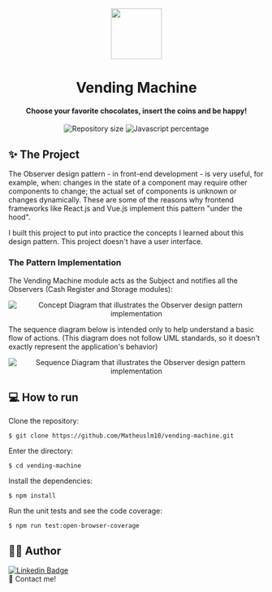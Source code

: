 <div align="center">
  <img src="https://user-images.githubusercontent.com/17602947/165657969-537df29a-14ff-4c1e-90cb-94a8babd333b.png" height="100">
    <h1 align="center">Vending Machine</h1>
</div>

<h4 align="center">
  Choose your favorite chocolates, insert the coins and be happy!
</h4>

<p align="center">
  <img alt="Repository size" src="https://img.shields.io/github/repo-size/Matheuslm10/vending-machine?style=plastic">
  <img alt="Javascript percentage" src="https://img.shields.io/github/languages/top/Matheuslm10/vending-machine?style=plastic">  
</p>

## :sparkles: The Project

The Observer design pattern - in front-end development - is very useful, for example, when: changes in the state of a component may require other components to change; the actual set of components is unknown or changes dynamically. These are some of the reasons why frontend frameworks like React.js and Vue.js implement this pattern "under the hood". 

I built this project to put into practice the concepts I learned about this design pattern. This project doesn't have a user interface.

### The Pattern Implementation

The Vending Machine module acts as the Subject and notifies all the Observers (Cash Register and Storage modules):

<p align="center">
  <img alt="Concept Diagram that illustrates the Observer design pattern implementation" src="https://user-images.githubusercontent.com/17602947/165660926-3bbc56fa-07a5-49e4-a1e0-b0cada66da9f.svg"> 
</p>

The sequence diagram below is intended only to help understand a basic flow of actions. (This diagram does not follow UML standards, so it doesn't exactly represent the application's behavior)

<p align="center">
  <img alt="Sequence Diagram that illustrates the Observer design pattern implementation" src="https://user-images.githubusercontent.com/17602947/165662132-a6e51878-13dd-4e01-91ae-2c4e750f159b.svg"> 
</p>

## :computer: How to run

Clone the repository:

```
$ git clone https://github.com/Matheuslm10/vending-machine.git
```

Enter the directory:

```
$ cd vending-machine
```

Install the dependencies:

```
$ npm install
```

Run the unit tests and see the code coverage:

```
$ npm run test:open-browser-coverage
```

## :man_technologist: Author

[![Linkedin Badge](https://img.shields.io/badge/-Matheus_Machado-blue?style=flat-square&logo=Linkedin&logoColor=white)](https://www.linkedin.com/in/matheusmachado-dev/)  
:wave: Contact me!
